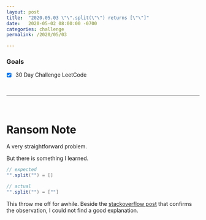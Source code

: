 ```yaml
---
layout: post
title:  "2020.05.03 \"\".split(\"\") returns [\"\"]"
date:   2020-05-02 08:00:00 -0700
categories: challenge
permalink: /2020/05/03

---
```



### Goals
- [x] 30 Day Challenge LeetCode

&nbsp;

---

&nbsp;

# Ransom Note

A very straightforward problem. 

But there is something I learned. 
```java
// expected
"".split("") = []

// actual
"".split("") = [""]
```
This throw me off for awhile. Beside the [stackoverflow post](https://stackoverflow.com/questions/4964484/why-does-split-on-an-empty-string-return-a-non-empty-array) that confirms the observation, I could not find a good explanation.

